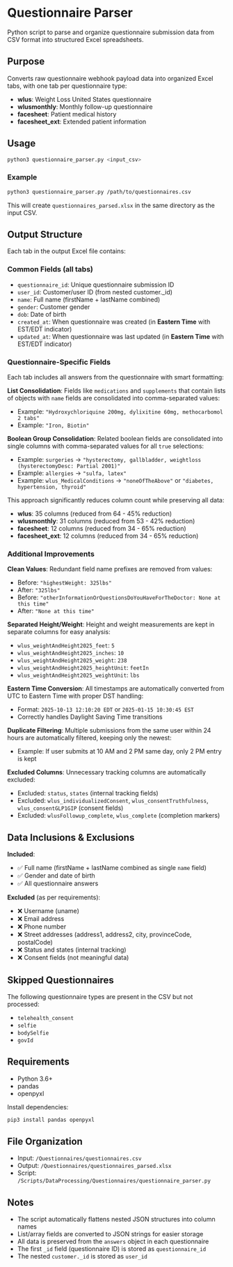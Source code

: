# Questionnaire Parser

Python script to parse and organize questionnaire submission data from CSV format into structured Excel spreadsheets.

## Purpose

Converts raw questionnaire webhook payload data into organized Excel tabs, with one tab per questionnaire type:
- **wlus**: Weight Loss United States questionnaire
- **wlusmonthly**: Monthly follow-up questionnaire
- **facesheet**: Patient medical history
- **facesheet_ext**: Extended patient information

## Usage

```bash
python3 questionnaire_parser.py <input_csv>
```

### Example

```bash
python3 questionnaire_parser.py /path/to/questionnaires.csv
```

This will create `questionnaires_parsed.xlsx` in the same directory as the input CSV.

## Output Structure

Each tab in the output Excel file contains:

### Common Fields (all tabs)
- `questionnaire_id`: Unique questionnaire submission ID
- `user_id`: Customer/user ID (from nested customer._id)
- `name`: Full name (firstName + lastName combined)
- `gender`: Customer gender
- `dob`: Date of birth
- `created_at`: When questionnaire was created (in **Eastern Time** with EST/EDT indicator)
- `updated_at`: When questionnaire was last updated (in **Eastern Time** with EST/EDT indicator)

### Questionnaire-Specific Fields
Each tab includes all answers from the questionnaire with smart formatting:

**List Consolidation**: Fields like `medications` and `supplements` that contain lists of objects with `name` fields are consolidated into comma-separated values:
- Example: `"Hydroxychloriquine 200mg, dylixitine 60mg, methocarbomol 2 tabs"`
- Example: `"Iron, Biotin"`

**Boolean Group Consolidation**: Related boolean fields are consolidated into single columns with comma-separated values for all `true` selections:
- Example: `surgeries` → `"hysterectomy, gallbladder, weightloss (hysterectomyDesc: Partial 2001)"`
- Example: `allergies` → `"sulfa, latex"`
- Example: `wlus_MedicalConditions` → `"noneOfTheAbove"` or `"diabetes, hypertension, thyroid"`

This approach significantly reduces column count while preserving all data:
- **wlus**: 35 columns (reduced from 64 - 45% reduction)
- **wlusmonthly**: 31 columns (reduced from 53 - 42% reduction)
- **facesheet**: 12 columns (reduced from 34 - 65% reduction)
- **facesheet_ext**: 12 columns (reduced from 34 - 65% reduction)

### Additional Improvements

**Clean Values**: Redundant field name prefixes are removed from values:
- Before: `"highestWeight: 325lbs"`
- After: `"325lbs"`
- Before: `"otherInformationOrQuestionsDoYouHaveForTheDoctor: None at this time"`
- After: `"None at this time"`

**Separated Height/Weight**: Height and weight measurements are kept in separate columns for easy analysis:
- `wlus_weightAndHeight2025_feet`: `5`
- `wlus_weightAndHeight2025_inches`: `10`
- `wlus_weightAndHeight2025_weight`: `238`
- `wlus_weightAndHeight2025_heightUnit`: `feetIn`
- `wlus_weightAndHeight2025_weightUnit`: `lbs`

**Eastern Time Conversion**: All timestamps are automatically converted from UTC to Eastern Time with proper DST handling:
- Format: `2025-10-13 12:10:20 EDT` or `2025-01-15 10:30:45 EST`
- Correctly handles Daylight Saving Time transitions

**Duplicate Filtering**: Multiple submissions from the same user within 24 hours are automatically filtered, keeping only the newest:
- Example: If user submits at 10 AM and 2 PM same day, only 2 PM entry is kept

**Excluded Columns**: Unnecessary tracking columns are automatically excluded:
- Excluded: `status`, `states` (internal tracking fields)
- Excluded: `wlus_individualizedConsent`, `wlus_consentTruthfulness`, `wlus_consentGLP1GIP` (consent fields)
- Excluded: `wlusFollowup_complete`, `wlus_complete` (completion markers)

## Data Inclusions & Exclusions

**Included**:
- ✅ Full name (firstName + lastName combined as single `name` field)
- ✅ Gender and date of birth
- ✅ All questionnaire answers

**Excluded** (as per requirements):
- ❌ Username (uname)
- ❌ Email address
- ❌ Phone number
- ❌ Street addresses (address1, address2, city, provinceCode, postalCode)
- ❌ Status and states (internal tracking)
- ❌ Consent fields (not meaningful data)

## Skipped Questionnaires

The following questionnaire types are present in the CSV but not processed:
- `telehealth_consent`
- `selfie`
- `bodySelfie`
- `govId`

## Requirements

- Python 3.6+
- pandas
- openpyxl

Install dependencies:
```bash
pip3 install pandas openpyxl
```

## File Organization

- Input: `/Questionnaires/questionnaires.csv`
- Output: `/Questionnaires/questionnaires_parsed.xlsx`
- Script: `/Scripts/DataProcessing/Questionnaires/questionnaire_parser.py`

## Notes

- The script automatically flattens nested JSON structures into column names
- List/array fields are converted to JSON strings for easier storage
- All data is preserved from the `answers` object in each questionnaire
- The first `_id` field (questionnaire ID) is stored as `questionnaire_id`
- The nested `customer._id` is stored as `user_id`

